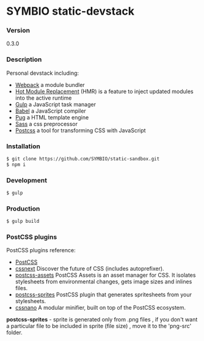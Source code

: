 # SYMBIO static-devstack

### Version
0.3.0

### Description
Personal devstack including:
* [Webpack](https://webpack.github.io/) a module bundler
* [Hot Module Replacement](https://webpack.github.io/docs/hot-module-replacement.html) (HMR) is a feature to inject updated modules into the active runtime
* [Gulp](http://gulpjs.com/) a JavaScript task manager
* [Babel](https://babeljs.io/) a JavaScript compiler
* [Pug](http://jade-lang.com/) a HTML template engine
* [Sass](http://sass-lang.com/) a css preprocessor
* [Postcss](http://postcss.org/) a tool for transforming CSS with JavaScript

### Installation
```sh
$ git clone https://github.com/SYMBIO/static-sandbox.git
$ npm i
```

### Development
```sh
$ gulp
```

### Production
```sh
$ gulp build
```

### PostCSS plugins
PostCSS plugins reference:
* [PostCSS](https://github.com/postcss/postcss)
* [cssnext](http://cssnext.io/features/#automatic-vendor-prefixes) Discover the future of CSS (includes autoprefixer).
* [postcss-assets](https://github.com/assetsjs/postcss-assets) PostCSS Assets is an asset manager for CSS. It isolates stylesheets from environmental changes, gets image sizes and inlines files.
* [postcss-sprites](https://github.com/2createStudio/postcss-sprites) PostCSS plugin that generates spritesheets from your stylesheets.
* [cssnano](http://cssnano.co/) A modular minifier, built on top of the PostCSS ecosystem.

**postcss-sprites** -
sprite is generated only from .png files , if you don't want a particular file to be included in sprite (file size) , move it to the 'png-src' folder.
